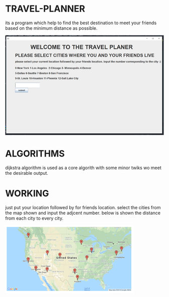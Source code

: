 # TRAVEL-PLANNER

its a program which help to find the best destination to meet your friends based on the minimum distance as possible.


![](IMAGES/Capture.png)


# ALGORITHMS
dijkstra algorithm is used as a core algorith with some minor twiks wo meet the desirable output.

# WORKING
just put your location followed by for friends location.
select the cities from the map shown and input the adjcent number.
below is shown the distance from each city to every city.

![](IMAGES/Capture_3.png)
